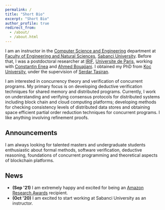 ```yaml
---
permalink: /
title: "Short Bio"
excerpt: "Short Bio"
author_profile: true
redirect_from: 
  - /about/
  - /about.html
---
```


I am an instructor in the [Computer Science and Engineering](https://cs.sabanciuniv.edu/) department at [Faculty of Engineering and Natural Sciences](https://fens.sabanciuniv.edu/en/), [Sabanci University](https://www.sabanciuniv.edu/en/). Before that, I was a postdoctoral researcher at [IRIF](https://www.irif.fr/), [Universite de Paris](https://u-paris.fr/en/), working with [Constantin Enea](https://www.irif.fr/~cenea/) and [Ahmed Bouajjani](https://www.irif.fr/~abou/). I obtained my PhD from [Koc University](https://www.ku.edu.tr/en/), under the supervision of [Serdar Tasiran](https://www.amazon.jobs/en/pioneers/serdar-t).

I am interested in concurrency theory and verification of concurrent programs. My primary focus is on developing deductive verification techniques for shared memory and distributed programs. Currently, I work on understanding and verifying consensus protocols for distributed systems including block chain and cloud computing platforms; developing methods for checking consistency levels of distributed data stores and obtaining space efficient partial order reduction techniques for concurrent programs. I like anything involving refinement proofs.

Announcements
-----
I am always looking for talented masters and undergraduate students enthusiastic about formal methods, software verification, deductive reasoning, foundations of concurrent programming and theoretical aspects of blockchain platforms.

News
-----
+ **(Sep '21)** I am extremely happy and excited for being an [Amazon Research Awards](https://www.amazon.science/research-awards/program-updates/spring-2021-amazon-research-awards-recipients-announced) recipient.
+ **(Oct '20)** I am excited to start working at Sabanci University as an instructor. 